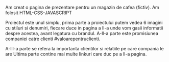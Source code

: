 Am creat o pagina de prezentare pentru un magazin de cafea (fictiv).
Am folosit HTML-CSS-JAVASCRIPT

Proiectul este unul simplu, prima parte a proiectului putem vedea 6 imagini cu stiluri si denumiri, fiecare duce in pagina a ll-a unde vom gasii informatii despre acestea, avant legatura cu brandul.
A-ll-a parte este promisiunea companiei catre clienti #valoarepentruclienti.

A-lll-a parte se refera la importanta clientilor si relatiile pe care compania le are
Ultima parte contine mai multe linkuri care duc pe a ll-a pagina.
